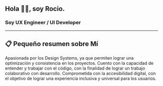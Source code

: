 ## Hola 👋🏼, soy Rocio. 

 ### Soy **UX Engineer / UI Developer** 

---

## 📋 Pequeño resumen sobre Mí

Apasionada por los Design Systems, ya que permiten lograr una optimización y consistencia en los proyectos. Cuento con la capacidad de entender y trabajar con el código, con la finalidad de lograr un trabajo colaborativo con desarrollo. Comprometida con la accesibilidad digital, con el objetivo de lograr una experiencia inclusiva y universal para los usuarios.


